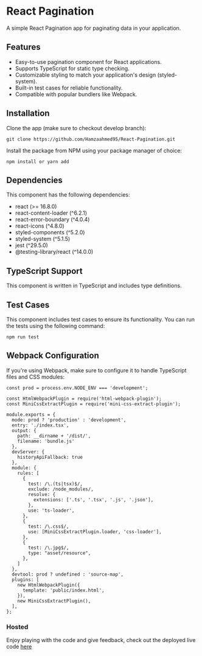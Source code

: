 # React Pagination

A simple React Pagination app for paginating data in your application.

## Features

- Easy-to-use pagination component for React applications.
- Supports TypeScript for static type checking.
- Customizable styling to match your application's design (styled-system).
- Built-in test cases for reliable functionality.
- Compatible with popular bundlers like Webpack.

## Installation

Clone the app (make sure to checkout develop branch):

```shell
git clone https://github.com/Hamzaahmed95/React-Pagination.git
```

Install the package from NPM using your package manager of choice:

```shell
npm install or yarn add 
```

## Dependencies
This component has the following dependencies:

- react (>= 16.8.0)
- react-content-loader (^6.2.1)
- react-error-boundary (^4.0.4)
- react-icons (^4.8.0)
- styled-components (^5.2.0)
- styled-system (^5.1.5)
- jest (^29.5.0)
- @testing-library/react (^14.0.0)

## TypeScript Support
This component is written in TypeScript and includes type definitions.

## Test Cases
This component includes test cases to ensure its functionality. You can run the tests using the following command:

```shell
npm run test
```

## Webpack Configuration
If you're using Webpack, make sure to configure it to handle TypeScript files and CSS modules:

```
const prod = process.env.NODE_ENV === 'development';

const HtmlWebpackPlugin = require('html-webpack-plugin');
const MiniCssExtractPlugin = require('mini-css-extract-plugin');

module.exports = {
  mode: prod ? 'production' : 'development',
  entry: './index.tsx',
  output: {
    path: __dirname + '/dist/',
    filename: 'bundle.js'
  },
  devServer: {
    historyApiFallback: true
  },
  module: {
    rules: [
      {
        test: /\.(ts|tsx)$/,
        exclude: /node_modules/,
        resolve: {
          extensions: ['.ts', '.tsx', '.js', '.json'],
        },
        use: 'ts-loader',
      },
      {
        test: /\.css$/,
        use: [MiniCssExtractPlugin.loader, 'css-loader'],
      },
      {
        test: /\.jpg$/,
        type: "asset/resource",
      },
    ]
  },
  devtool: prod ? undefined : 'source-map',
  plugins: [
    new HtmlWebpackPlugin({
      template: 'public/index.html',
    }),
    new MiniCssExtractPlugin(),
  ],
};
```
### Hosted
Enjoy playing with the code and give feedback, check out the deployed live code [here](https://react-pagination-hamza.netlify.app/)
